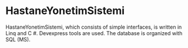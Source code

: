# HastaneYonetimSistemi
HastaneYonetimSistemi, which consists of simple interfaces, is written in Linq and C #. Devexpress tools are used. The database is organized with SQL (MS).

